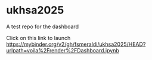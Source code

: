 # ukhsa2025
A test repo for the dashboard

Click on this link to launch
https://mybinder.org/v2/gh/fsmeraldi/ukhsa2025/HEAD?urlpath=voila%2Frender%2FDashboard.ipynb
